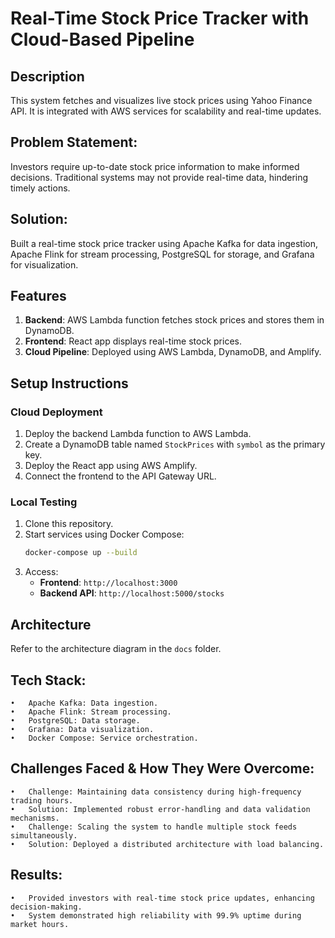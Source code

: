 
# Real-Time Stock Price Tracker with Cloud-Based Pipeline

## Description
This system fetches and visualizes live stock prices using Yahoo Finance API. It is integrated with AWS services for scalability and real-time updates.

## Problem Statement:
Investors require up-to-date stock price information to make informed decisions. Traditional systems may not provide real-time data, hindering timely actions.

## Solution:
Built a real-time stock price tracker using Apache Kafka for data ingestion, Apache Flink for stream processing, PostgreSQL for storage, and Grafana for visualization.

## Features
1. **Backend**: AWS Lambda function fetches stock prices and stores them in DynamoDB.
2. **Frontend**: React app displays real-time stock prices.
3. **Cloud Pipeline**: Deployed using AWS Lambda, DynamoDB, and Amplify.

## Setup Instructions

### Cloud Deployment
1. Deploy the backend Lambda function to AWS Lambda.
2. Create a DynamoDB table named `StockPrices` with `symbol` as the primary key.
3. Deploy the React app using AWS Amplify.
4. Connect the frontend to the API Gateway URL.

### Local Testing
1. Clone this repository.
2. Start services using Docker Compose:
   ```bash
   docker-compose up --build
   ```
3. Access:
   - **Frontend**: `http://localhost:3000`
   - **Backend API**: `http://localhost:5000/stocks`

## Architecture
Refer to the architecture diagram in the `docs` folder.

## Tech Stack:
	•	Apache Kafka: Data ingestion.
	•	Apache Flink: Stream processing.
	•	PostgreSQL: Data storage.
	•	Grafana: Data visualization.
	•	Docker Compose: Service orchestration.

## Challenges Faced & How They Were Overcome:
	•	Challenge: Maintaining data consistency during high-frequency trading hours.
	•	Solution: Implemented robust error-handling and data validation mechanisms.
	•	Challenge: Scaling the system to handle multiple stock feeds simultaneously.
	•	Solution: Deployed a distributed architecture with load balancing.

## Results:
	•	Provided investors with real-time stock price updates, enhancing decision-making.
	•	System demonstrated high reliability with 99.9% uptime during market hours.
